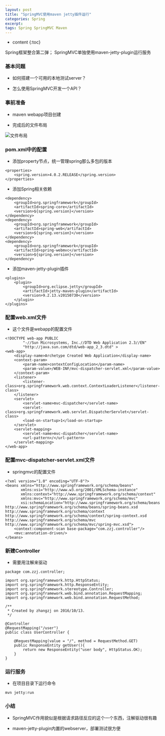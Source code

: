 ```yaml
---
layout: post
title: "SpringMVC使用maven jetty插件运行"
categories: Spring
excerpt:
tags: Spring SpringMVC Maven
---
```


* content
{:toc}

Spring框架整合第二弹；
SpringMVC单独使用maven-jetty-plugin运行服务




### 基本问题

- 如何搭建一个可用的本地测试server？

- 怎么使用SpringMVC开发一个API？

### 事前准备

- maven webapp项目创建

- 完成后的文件布局

![文件布局](http://ww3.sinaimg.cn/large/8d6a2535gw1f8qh78xqt5j20930abdh2.jpg)

### pom.xml中的配置

- 添加property节点，统一管理spring那么多包的版本

```
<properties>
    <spring.version>4.0.2.RELEASE</spring.version>
</properties>
```

- 添加Spring相关依赖

```
<dependency>
    <groupId>org.springframework</groupId>
    <artifactId>spring-core</artifactId>
    <version>${spring.version}</version>
</dependency>
<dependency>
    <groupId>org.springframework</groupId>
    <artifactId>spring-web</artifactId>
    <version>${spring.version}</version>
</dependency>
<dependency>
    <groupId>org.springframework</groupId>
    <artifactId>spring-webmvc</artifactId>
    <version>${spring.version}</version>
</dependency>
```

- 添加maven-jetty-plugin插件

```
<plugins>
    <plugin>
        <groupId>org.eclipse.jetty</groupId>
        <artifactId>jetty-maven-plugin</artifactId>
        <version>9.2.13.v20150730</version>
    </plugin>
</plugins>
```

### 配置web.xml文件

- 这个文件是webapp的配置文件

```
<!DOCTYPE web-app PUBLIC
        "-//Sun Microsystems, Inc.//DTD Web Application 2.3//EN"
        "http://java.sun.com/dtd/web-app_2_3.dtd" >
<web-app>
    <display-name>Archetype Created Web Application</display-name>
    <context-param>
        <param-name>contextConfigLocation</param-name>
        <param-value>/WEB-INF/mvc-dispatcher-servlet.xml</param-value>
    </context-param>
    <listener>
        <listener-class>org.springframework.web.context.ContextLoaderListener</listener-class>
    </listener>
    <servlet>
        <servlet-name>mvc-dispatcher</servlet-name>
        <servlet-class>org.springframework.web.servlet.DispatcherServlet</servlet-class>
        <load-on-startup>1</load-on-startup>
    </servlet>
    <servlet-mapping>
        <servlet-name>mvc-dispatcher</servlet-name>
        <url-pattern>/</url-pattern>
    </servlet-mapping>
</web-app>
```

### 配置mvc-dispatcher-servlet.xml文件

- springmvc的配置文件

```
<?xml version="1.0" encoding="UTF-8"?>
<beans xmlns="http://www.springframework.org/schema/beans"
       xmlns:xsi="http://www.w3.org/2001/XMLSchema-instance"
       xmlns:context="http://www.springframework.org/schema/context"
       xmlns:mvc="http://www.springframework.org/schema/mvc"
       xsi:schemaLocation="http://www.springframework.org/schema/beans http://www.springframework.org/schema/beans/spring-beans.xsd http://www.springframework.org/schema/context http://www.springframework.org/schema/context/spring-context.xsd http://www.springframework.org/schema/mvc http://www.springframework.org/schema/mvc/spring-mvc.xsd">
    <context:component-scan base-package="com.zzj.controller"/>
    <mvc:annotation-driven/>
</beans>
```

### 新建Controller

- 需要用注解来驱动

```
package com.zzj.controller;

import org.springframework.http.HttpStatus;
import org.springframework.http.ResponseEntity;
import org.springframework.stereotype.Controller;
import org.springframework.web.bind.annotation.RequestMapping;
import org.springframework.web.bind.annotation.RequestMethod;

/**
 * Created by zhangzj on 2016/10/13.
 */

@Controller
@RequestMapping("/user")
public class UserController {

    @RequestMapping(value = "/", method = RequestMethod.GET)
    public ResponseEntity getUser(){
        return new ResponseEntity("user body", HttpStatus.OK);
    }
}
```

### 运行服务

- 在项目目录下运行命令

```
mvn jetty:run
```

### 小结

- SpringMVC作用貌似是根据请求路径反应的这个一个东西，注解驱动很有趣

- maven-jetty-plugin内置的webserver，部署测试很方便
